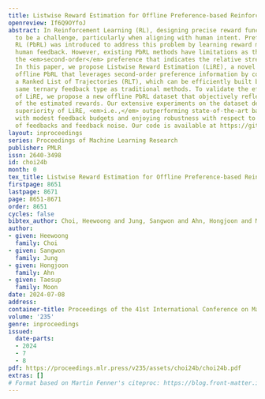 ```yaml
---
title: Listwise Reward Estimation for Offline Preference-based Reinforcement Learning
openreview: If6Q9OYfoJ
abstract: In Reinforcement Learning (RL), designing precise reward functions remains
  to be a challenge, particularly when aligning with human intent. Preference-based
  RL (PbRL) was introduced to address this problem by learning reward models from
  human feedback. However, existing PbRL methods have limitations as they often overlook
  the <em>second-order</em> preference that indicates the relative strength of preference.
  In this paper, we propose Listwise Reward Estimation (LiRE), a novel approach for
  offline PbRL that leverages second-order preference information by constructing
  a Ranked List of Trajectories (RLT), which can be efficiently built by using the
  same ternary feedback type as traditional methods. To validate the effectiveness
  of LiRE, we propose a new offline PbRL dataset that objectively reflects the effect
  of the estimated rewards. Our extensive experiments on the dataset demonstrate the
  superiority of LiRE, <em>i.e.,</em> outperforming state-of-the-art baselines even
  with modest feedback budgets and enjoying robustness with respect to the number
  of feedbacks and feedback noise. Our code is available at https://github.com/chwoong/LiRE
layout: inproceedings
series: Proceedings of Machine Learning Research
publisher: PMLR
issn: 2640-3498
id: choi24b
month: 0
tex_title: Listwise Reward Estimation for Offline Preference-based Reinforcement Learning
firstpage: 8651
lastpage: 8671
page: 8651-8671
order: 8651
cycles: false
bibtex_author: Choi, Heewoong and Jung, Sangwon and Ahn, Hongjoon and Moon, Taesup
author:
- given: Heewoong
  family: Choi
- given: Sangwon
  family: Jung
- given: Hongjoon
  family: Ahn
- given: Taesup
  family: Moon
date: 2024-07-08
address:
container-title: Proceedings of the 41st International Conference on Machine Learning
volume: '235'
genre: inproceedings
issued:
  date-parts:
  - 2024
  - 7
  - 8
pdf: https://proceedings.mlr.press/v235/assets/choi24b/choi24b.pdf
extras: []
# Format based on Martin Fenner's citeproc: https://blog.front-matter.io/posts/citeproc-yaml-for-bibliographies/
---
```

